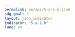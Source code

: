```yaml
---
permalink: en/api/5-a-1-b.json
sdg_goal: 5
layout: json_indicator
indicator: "5.a.1.b"
lang: en
---
```

